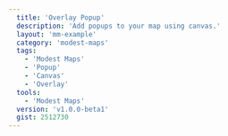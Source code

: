```yaml
---
  title: 'Overlay Popup'
  description: 'Add popups to your map using canvas.'
  layout: 'mm-example'
  category: 'modest-maps'
  tags:
    - 'Modest Maps'
    - 'Popup'
    - 'Canvas'
    - 'Overlay'
  tools:
    - 'Modest Maps'
  version: 'v1.0.0-beta1'
  gist: 2512730
---
```

